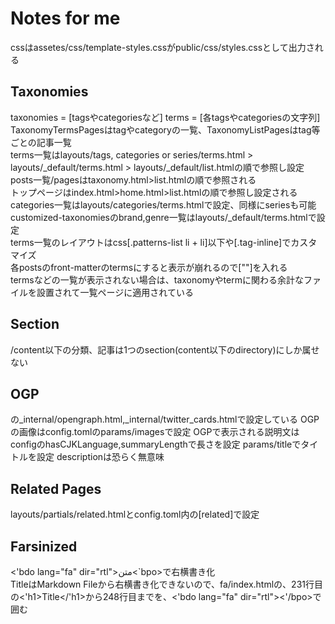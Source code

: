 # Notes for me  
 cssはassetes/css/template-styles.cssがpublic/css/styles.cssとして出力される

 ## Taxonomies
 taxonomies = [tagsやcategoriesなど] terms = [各tagsやcategoriesの文字列]  
 TaxonomyTermsPagesはtagやcategoryの一覧、TaxonomyListPagesはtag等ごとの記事一覧  
 terms一覧はlayouts/tags, categories or series/terms.html > layouts/_default/terms.html > layouts/_default/list.htmlの順で参照し設定  
 posts一覧/pagesはtaxonomy.html>list.htmlの順で参照される  
 トップページはindex.html>home.html>list.htmlの順で参照し設定される  
 categories一覧はlayouts/categories/terms.htmlで設定、同様にseriesも可能  
 customized-taxonomiesのbrand,genre一覧はlayouts/_default/terms.htmlで設定  
 terms一覧のレイアウトはcss[.patterns-list li + li]以下や[.tag-inline]でカスタマイズ  
 各postsのfront-matterのtermsにすると表示が崩れるので[""]を入れる  
 termsなどの一覧が表示されない場合は、taxonomyやtermに関わる余計なファイルを設置されて一覧ページに適用されている

 ## Section
 /content以下の分類、記事は1つのsection(content以下のdirectory)にしか属せない

 ## OGP
 <head>の_internal/opengraph.html,_internal/twitter_cards.htmlで設定している  
 OGPの画像はconfig.tomlのparams/imagesで設定  
 OGPで表示される説明文はconfigのhasCJKLanguage,summaryLengthで長さを設定  
 params/titleでタイトルを設定  
 descriptionは恐らく無意味  

 ## Related Pages
layouts/partials/related.htmlとconfig.toml内の[related]で設定

 ## Farsinized
 <'bdo lang="fa" dir="rtl">متن<`bpo>で右横書き化  
 TitleはMarkdown Fileから右横書き化できないので、fa/index.htmlの、231行目の<'h1>Title</'h1>から248行目までを、<'bdo lang="fa" dir="rtl"><'/bpo>で囲む
